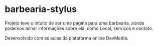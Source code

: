 # barbearia-stylus



Projeto teve o intuito de ser uma página para uma barbearia, aonde podemos achar informações sobre ela, como Local, serviços e contato.

Desenvolvido com as aulas da plataforma online DevMedia.
